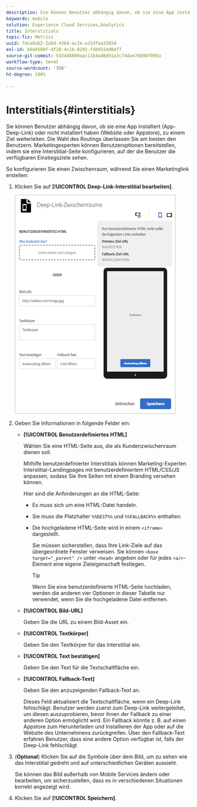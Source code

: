 ```yaml
---
description: Sie können Benutzer abhängig davon, ob sie eine App installiert (App-Deep-Link) oder nicht installiert haben (Website oder Appstore), zu einem Ziel weiterleiten.
keywords: mobile
solution: Experience Cloud Services,Analytics
title: Interstitials
topic-fix: Metrics
uuid: 7dce8ab2-2a5d-4384-ac1e-e31dfaa33654
exl-id: b6d4588f-4f28-4c1b-9291-f4b9154d84f7
source-git-commit: 5434d8809aac11b4ad6dd1a3c74dae7dd98f095a
workflow-type: tm+mt
source-wordcount: '356'
ht-degree: 100%

---
```


# Interstitials{#interstitials}

Sie können Benutzer abhängig davon, ob sie eine App installiert (App-Deep-Link) oder nicht installiert haben (Website oder Appstore), zu einem Ziel weiterleiten. Die Wahl des Routings überlassen Sie am besten den Benutzern. Marketingexperten können Benutzeroptionen bereitstellen, indem sie eine Interstitial-Seite konfigurieren, auf der die Benutzer die verfügbaren Einstiegsziele sehen.

So konfigurieren Sie einen Zwischenraum, während Sie  einen Marketinglink erstellen:

1. Klicken Sie auf **[!UICONTROL Deep-Link-Interstitial bearbeiten]**.

   ![Deep-Link-Interstitial](assets/interstitial2.png)

1. Geben Sie Informationen in folgende Felder ein:

   * **[!UICONTROL Benutzerdefiniertes HTML]**

      Wählen Sie eine HTML-Seite aus, die als Kundenzwischenraum dienen soll.

      Mithilfe benutzerdefinierter Interstitials können Marketing-Experten Interstitial-Landingpages mit benutzerdefiniertem HTML/CSS/JS anpassen, sodass Sie Ihre Seiten mit einem Branding versehen können.

      Hier sind die Anforderungen an die HTML-Seite:

      * Es muss sich um eine HTML-Datei handeln.
      * Sie muss die Platzhalter `%%DEST%%` und `%%FALLBACK%%` enthalten.
      * Die hochgeladene HTML-Seite wird in einem `<iframe>` dargestellt.

         Sie müssen sicherstellen, dass Ihre Link-Ziele auf das übergeordnete Fenster verweisen. Sie können `<base target="_parent" />` unter `<head>` angeben oder für jedes `<a/>`-Element eine eigene Zieleigenschaft festlegen.

         >[!TIP]
         >
         >Wenn Sie eine benutzerdefinierte HTML-Seite hochladen, werden die anderen vier Optionen in dieser Tabelle nur verwendet, wenn Sie die hochgeladene Datei entfernen.
   * **[!UICONTROL Bild-URL]**

      Geben Sie die URL zu einem Bild-Asset ein.

   * **[!UICONTROL Textkörper]**

      Geben Sie den Textkörper für das Interstitial ein.

   * **[!UICONTROL Text bestätigen]**

      Geben Sie den Text für die Textschaltfläche ein.

   * **[!UICONTROL Fallback-Text]**

      Geben Sie den anzuzeigenden Fallback-Text an.

      Dieses Feld aktualisiert die Textschaltfläche, wenn ein Deep-Link fehlschlägt. Benutzer werden zuerst zum Deep-Link weitergeleitet, um diesen auszuprobieren, bevor ihnen der Fallback zu einer anderen Option ermöglicht wird. Ein Fallback könnte z. B. auf einen Appstore zum Herunterladen und Installieren der App oder auf die Website des Unternehmens zurückgreifen. Über den Fallback-Text erfahren Benutzer, dass eine andere Option verfügbar ist, falls der Deep-Link fehlschlägt.


1. (**Optional**) Klicken Sie auf die Symbole über dem Bild, um zu sehen wie das Interstitial gedreht und auf unterschiedlichen Geräten aussieht.

   Sie können das Bild außerhalb von Mobile Services ändern oder bearbeiten, um sicherzustellen, dass es in verschiedenen Situationen korrekt angezeigt wird.
1. Klicken Sie auf **[!UICONTROL Speichern]**.
